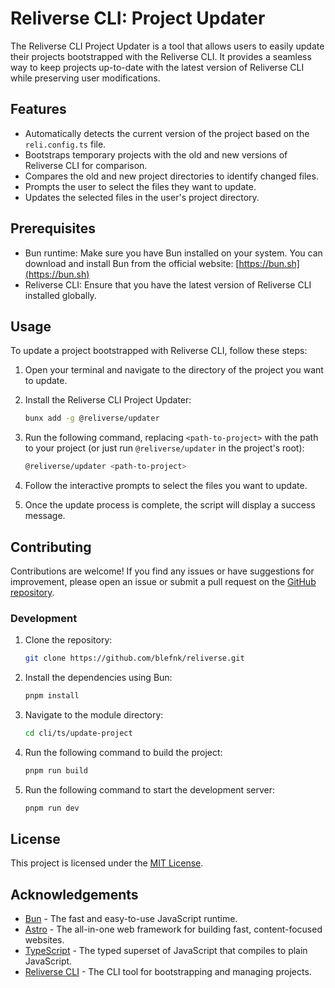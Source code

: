 # Reliverse CLI: Project Updater

The Reliverse CLI Project Updater is a tool that allows users to easily update their projects bootstrapped with the Reliverse CLI. It provides a seamless way to keep projects up-to-date with the latest version of Reliverse CLI while preserving user modifications.

## Features

- Automatically detects the current version of the project based on the `reli.config.ts` file.
- Bootstraps temporary projects with the old and new versions of Reliverse CLI for comparison.
- Compares the old and new project directories to identify changed files.
- Prompts the user to select the files they want to update.
- Updates the selected files in the user's project directory.

## Prerequisites

- Bun runtime: Make sure you have Bun installed on your system. You can download and install Bun from the official website: [https://bun.sh](https://bun.sh)
- Reliverse CLI: Ensure that you have the latest version of Reliverse CLI installed globally.

## Usage

To update a project bootstrapped with Reliverse CLI, follow these steps:

1. Open your terminal and navigate to the directory of the project you want to update.

2. Install the Reliverse CLI Project Updater:

   ```sh
   bunx add -g @reliverse/updater
   ```

3. Run the following command, replacing `<path-to-project>` with the path to your project (or just run `@reliverse/updater` in the project's root):

   ```sh
   @reliverse/updater <path-to-project>
   ```

4. Follow the interactive prompts to select the files you want to update.

5. Once the update process is complete, the script will display a success message.

## Contributing

Contributions are welcome! If you find any issues or have suggestions for improvement, please open an issue or submit a pull request on the [GitHub repository](https://github.com/blefnk/reliverse).

### Development

1. Clone the repository:

   ```sh
   git clone https://github.com/blefnk/reliverse.git
   ```

2. Install the dependencies using Bun:

   ```sh
   pnpm install
   ```

3. Navigate to the module directory:

   ```sh
   cd cli/ts/update-project
   ```

4. Run the following command to build the project:

   ```sh
   pnpm run build
   ```

5. Run the following command to start the development server:

   ```sh
   pnpm run dev
   ```

## License

This project is licensed under the [MIT License](LICENSE).

## Acknowledgements

- [Bun](https://bun.sh) - The fast and easy-to-use JavaScript runtime.
- [Astro](https://astro.build) - The all-in-one web framework for building fast, content-focused websites.
- [TypeScript](https://typescriptlang.org) - The typed superset of JavaScript that compiles to plain JavaScript.
- [Reliverse CLI](https://github.com/blefnk/reliverse) - The CLI tool for bootstrapping and managing projects.
